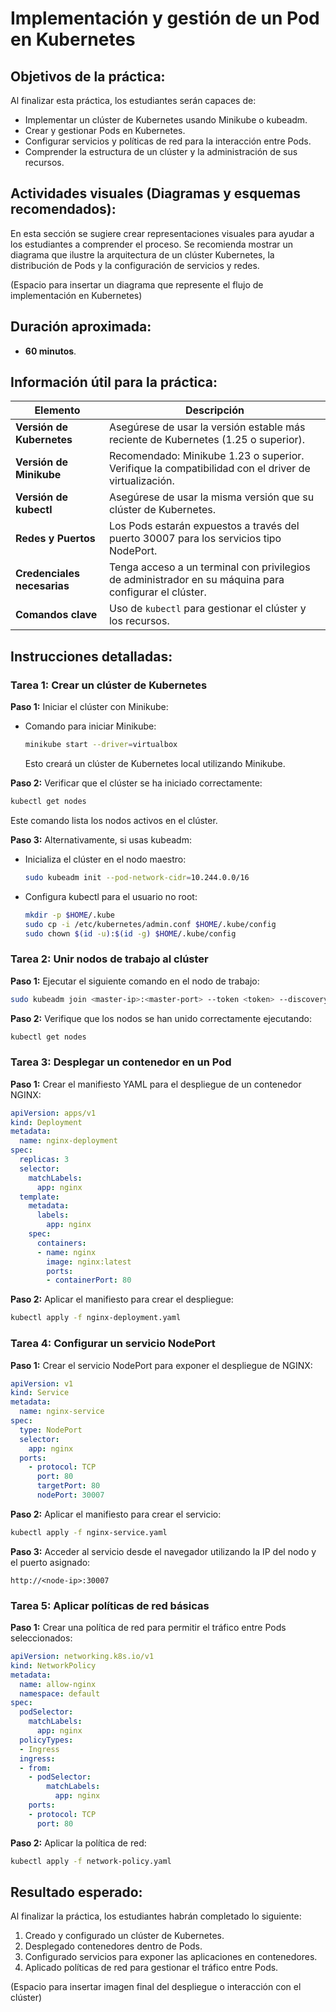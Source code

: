 
# **Implementación y gestión de un Pod en Kubernetes**

## Objetivos de la práctica:
Al finalizar esta práctica, los estudiantes serán capaces de:

- Implementar un clúster de Kubernetes usando Minikube o kubeadm.
- Crear y gestionar Pods en Kubernetes.
- Configurar servicios y políticas de red para la interacción entre Pods.
- Comprender la estructura de un clúster y la administración de sus recursos.

## Actividades visuales (Diagramas y esquemas recomendados):
En esta sección se sugiere crear representaciones visuales para ayudar a los estudiantes a comprender el proceso. Se recomienda mostrar un diagrama que ilustre la arquitectura de un clúster Kubernetes, la distribución de Pods y la configuración de servicios y redes.

(Espacio para insertar un diagrama que represente el flujo de implementación en Kubernetes)

## Duración aproximada:
- **60 minutos**.

## Información útil para la práctica:

| **Elemento** | **Descripción** |
|--------------|-----------------|
| **Versión de Kubernetes** | Asegúrese de usar la versión estable más reciente de Kubernetes (1.25 o superior). |
| **Versión de Minikube** | Recomendado: Minikube 1.23 o superior. Verifique la compatibilidad con el driver de virtualización. |
| **Versión de kubectl** | Asegúrese de usar la misma versión que su clúster de Kubernetes. |
| **Redes y Puertos** | Los Pods estarán expuestos a través del puerto 30007 para los servicios tipo NodePort. |
| **Credenciales necesarias** | Tenga acceso a un terminal con privilegios de administrador en su máquina para configurar el clúster. |
| **Comandos clave** | Uso de `kubectl` para gestionar el clúster y los recursos. |

## Instrucciones detalladas:

### Tarea 1: Crear un clúster de Kubernetes

**Paso 1:** Iniciar el clúster con Minikube:
- Comando para iniciar Minikube:
  ```bash
  minikube start --driver=virtualbox
  ```
  Esto creará un clúster de Kubernetes local utilizando Minikube.

**Paso 2:** Verificar que el clúster se ha iniciado correctamente:
  ```bash
  kubectl get nodes
  ```
  Este comando lista los nodos activos en el clúster.

**Paso 3:** Alternativamente, si usas kubeadm:
- Inicializa el clúster en el nodo maestro:
  ```bash
  sudo kubeadm init --pod-network-cidr=10.244.0.0/16
  ```
- Configura kubectl para el usuario no root:
  ```bash
  mkdir -p $HOME/.kube
  sudo cp -i /etc/kubernetes/admin.conf $HOME/.kube/config
  sudo chown $(id -u):$(id -g) $HOME/.kube/config
  ```

### Tarea 2: Unir nodos de trabajo al clúster

**Paso 1:** Ejecutar el siguiente comando en el nodo de trabajo:
  ```bash
  sudo kubeadm join <master-ip>:<master-port> --token <token> --discovery-token-ca-cert-hash sha256:<hash>
  ```

**Paso 2:** Verifique que los nodos se han unido correctamente ejecutando:
  ```bash
  kubectl get nodes
  ```

### Tarea 3: Desplegar un contenedor en un Pod

**Paso 1:** Crear el manifiesto YAML para el despliegue de un contenedor NGINX:
```yaml
apiVersion: apps/v1
kind: Deployment
metadata:
  name: nginx-deployment
spec:
  replicas: 3
  selector:
    matchLabels:
      app: nginx
  template:
    metadata:
      labels:
        app: nginx
    spec:
      containers:
      - name: nginx
        image: nginx:latest
        ports:
        - containerPort: 80
```

**Paso 2:** Aplicar el manifiesto para crear el despliegue:
  ```bash
  kubectl apply -f nginx-deployment.yaml
  ```

### Tarea 4: Configurar un servicio NodePort

**Paso 1:** Crear el servicio NodePort para exponer el despliegue de NGINX:
```yaml
apiVersion: v1
kind: Service
metadata:
  name: nginx-service
spec:
  type: NodePort
  selector:
    app: nginx
  ports:
    - protocol: TCP
      port: 80
      targetPort: 80
      nodePort: 30007
```

**Paso 2:** Aplicar el manifiesto para crear el servicio:
  ```bash
  kubectl apply -f nginx-service.yaml
  ```

**Paso 3:** Acceder al servicio desde el navegador utilizando la IP del nodo y el puerto asignado:
  ```http
  http://<node-ip>:30007
  ```

### Tarea 5: Aplicar políticas de red básicas

**Paso 1:** Crear una política de red para permitir el tráfico entre Pods seleccionados:
```yaml
apiVersion: networking.k8s.io/v1
kind: NetworkPolicy
metadata:
  name: allow-nginx
  namespace: default
spec:
  podSelector:
    matchLabels:
      app: nginx
  policyTypes:
  - Ingress
  ingress:
  - from:
    - podSelector:
        matchLabels:
          app: nginx
    ports:
    - protocol: TCP
      port: 80
```

**Paso 2:** Aplicar la política de red:
  ```bash
  kubectl apply -f network-policy.yaml
  ```

## Resultado esperado:
Al finalizar la práctica, los estudiantes habrán completado lo siguiente:

1. Creado y configurado un clúster de Kubernetes.
2. Desplegado contenedores dentro de Pods.
3. Configurado servicios para exponer las aplicaciones en contenedores.
4. Aplicado políticas de red para gestionar el tráfico entre Pods.

(Espacio para insertar imagen final del despliegue o interacción con el clúster)
